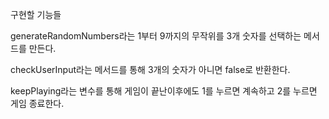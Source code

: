 구현할 기능들

generateRandomNumbers라는 1부터 9까지의 무작위를 3개 숫자를 선택하는 메서드를 만든다.

checkUserInput라는 메서드를 통해 3개의 숫자가 아니면 false로 반환한다.

keepPlaying라는 변수를 통해 게임이 끝난이후에도 1를 누르면 계속하고 2를 누르면 게임 종료한다.